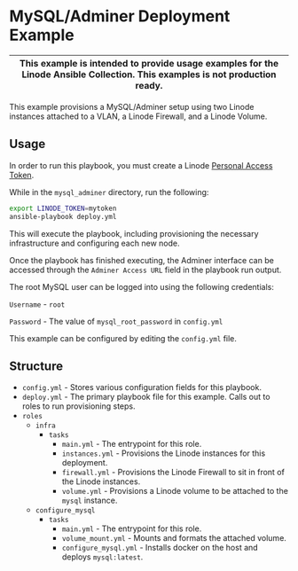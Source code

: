 # MySQL/Adminer Deployment Example

| This example is intended to provide usage examples for the Linode Ansible Collection. This examples is **not** production ready. |
|----------------------------------------------------------------------------------------------------------------------------------|

This example provisions a MySQL/Adminer setup using two Linode instances attached to a VLAN, a Linode Firewall, and a Linode Volume. 

## Usage

In order to run this playbook, you must create a Linode [Personal Access Token](https://www.linode.com/docs/guides/getting-started-with-the-linode-api/#get-an-access-token).

While in the `mysql_adminer` directory, run the following:

```bash
export LINODE_TOKEN=mytoken
ansible-playbook deploy.yml
```

This will execute the playbook, including provisioning the necessary infrastructure and configuring each new node.

Once the playbook has finished executing, the Adminer interface can be accessed through the `Adminer Access URL` field in the playbook run output. 

The root MySQL user can be logged into using the following credentials:

`Username` - `root`

`Password` - The value of `mysql_root_password` in `config.yml`

This example can be configured by editing the `config.yml` file. 

## Structure

- `config.yml` - Stores various configuration fields for this playbook.
- `deploy.yml` - The primary playbook file for this example. Calls out to roles to run provisioning steps.
- `roles`
  - `infra`
    - `tasks`
      - `main.yml` - The entrypoint for this role.
      - `instances.yml` - Provisions the Linode instances for this deployment.
      - `firewall.yml` - Provisions the Linode Firewall to sit in front of the Linode instances.
      - `volume.yml` - Provisions a Linode volume to be attached to the `mysql` instance.
  - `configure_mysql`
    - `tasks`
      - `main.yml` - The entrypoint for this role.
      - `volume_mount.yml` - Mounts and formats the attached volume.
      - `configure_mysql.yml` - Installs docker on the host and deploys `mysql:latest`.